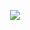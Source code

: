 <p align="center">
    <a href="https://github.com/victor-savinov/string-length">
        <img src="https://github.com/victor-savinov/string-length/blob/master/preview-orange.png">
    </a>
</p>
